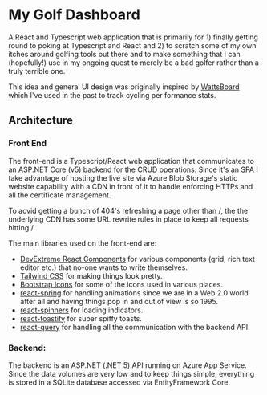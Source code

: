 # My Golf Dashboard
A React and Typescript web application that is primarily for 1) finally getting round to poking at Typescript and React and 2) to scratch some of my own itches around golfing tools out there and to make something that I can (hopefully!) use in my ongoing quest to merely be a bad golfer rather than a truly terrible one.

This idea and general UI design was originally inspired by [WattsBoard](https://www.wattsboard.com/) which I've used in the past to track cycling per formance stats.

## Architecture
### Front End
The front-end is a Typescript/React web application that communicates to an ASP.NET Core (v5) backend for the CRUD operations. Since it's an SPA I take advantage of hosting the live site via Azure Blob Storage's static website capability with a CDN in front of it to handle enforcing HTTPs and all the certificate management. 

To aovid getting a bunch of 404's refreshing a page other than /, the the underlying CDN has some URL rewrite rules in place to keep all requests hitting /.

The main libraries used on the front-end are:
- [DevExtreme React Components](https://js.devexpress.com/) for various components (grid, rich text editor etc.) that no-one wants to write themselves.
- [Tailwind CSS](https://tailwindcss.com/) for making things look pretty.
- [Bootstrap Icons](https://icons.getbootstrap.com/) for some of the icons used in various places.
- [react-spring](https://react-spring.io/) for handling animations since we are in a Web 2.0 world after all and having things pop in and out of view is so 1995.
- [react-spinners](https://www.davidhu.io/react-spinners/) for loading indicators.
- [react-toastify](https://fkhadra.github.io/react-toastify) for super spiffy toasts.
- [react-query](https://react-query.tanstack.com/) for handling all the communication with the backend API.

### Backend:
The backend is an ASP.NET (.NET 5) API running on Azure App Service. Since the data volumes are very low and to keep things simple, everything is stored in a SQLite database accessed via EntityFramework Core.
